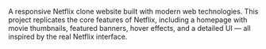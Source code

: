 A responsive Netflix clone website built with modern web technologies.
This project replicates the core features of Netflix, including a homepage with movie thumbnails, featured banners, hover effects, and a detailed UI — all inspired by the real Netflix interface.
